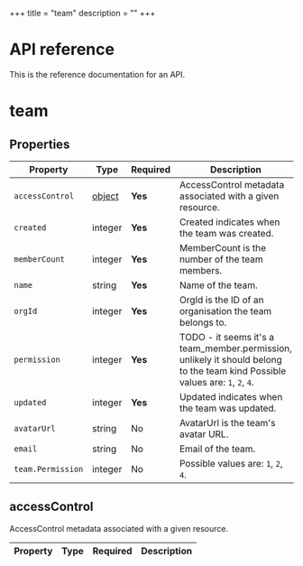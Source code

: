 +++
title = "team"
description = ""
+++

# API reference

This is the reference documentation for an API.

# team

## Properties

| Property          | Type                     | Required | Description                                                                                                                   |
| ----------------- | ------------------------ | -------- | ----------------------------------------------------------------------------------------------------------------------------- |
| `accessControl`   | [object](#accesscontrol) | **Yes**  | AccessControl metadata associated with a given resource.                                                                      |
| `created`         | integer                  | **Yes**  | Created indicates when the team was created.                                                                                  |
| `memberCount`     | integer                  | **Yes**  | MemberCount is the number of the team members.                                                                                |
| `name`            | string                   | **Yes**  | Name of the team.                                                                                                             |
| `orgId`           | integer                  | **Yes**  | OrgId is the ID of an organisation the team belongs to.                                                                       |
| `permission`      | integer                  | **Yes**  | TODO - it seems it's a team_member.permission, unlikely it should belong to the team kind Possible values are: `1`, `2`, `4`. |
| `updated`         | integer                  | **Yes**  | Updated indicates when the team was updated.                                                                                  |
| `avatarUrl`       | string                   | No       | AvatarUrl is the team's avatar URL.                                                                                           |
| `email`           | string                   | No       | Email of the team.                                                                                                            |
| `team.Permission` | integer                  | No       | Possible values are: `1`, `2`, `4`.                                                                                           |

## accessControl

AccessControl metadata associated with a given resource.

| Property | Type | Required | Description |
| -------- | ---- | -------- | ----------- |
